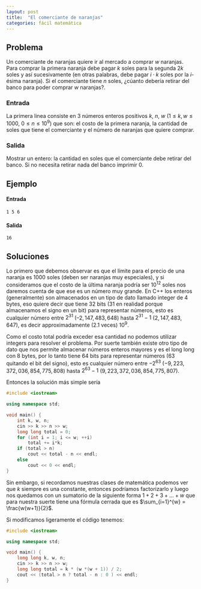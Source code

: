 ```yaml
---
layout: post
title:  "El comerciante de naranjas"
categories: fácil matemática
---
```


## Problema

Un comerciante de naranjas quiere ir al mercado a comprar $w$ naranjas. Para comprar la primera naranja debe pagar $k$ soles para la segunda $2k$ soles y así sucesivamente (en otras palabras, debe pagar $i \cdot k$ soles por la $i$-ésima naranja).
Si el comerciante tiene $n$ soles, ¿cúanto debería retirar del banco para poder comprar $w$ naranjas?.

### Entrada
La primera linea consiste en 3 números enteros positivos $k$, $n$, $w$ ($1 \leq k, w \leq 1000$, $0 \leq n \leq 10^9$) que son: el costo de la primera naranja, la cantidad de soles que tiene el comerciante y el número de naranjas que quiere comprar.
### Salida
Mostrar un entero: la cantidad en soles que el comerciante debe retirar del banco. Si no necesita retirar nada del banco imprimir $0$.

## Ejemplo
#### Entrada
```
1 5 6
```
#### Salida
```
16
```

## Soluciones
Lo primero que debemos observar es que el límite para el precio de una naranja es $1000$ soles (deben ser naranjas muy especiales), y si consideramos que el costo de la última naranja podría ser $10^{12}$ soles nos daremos cuenta de que ese es un número muy grande.
En C++ los enteros (generalmente) son almacenados en un tipo de dato llamado integer de 4 bytes, eso quiere decir que tiene 32 bits (31 en realidad porque almacenamos el signo en un bit) para representar números, esto es cualquier número entre $2^{31}$ ($–2,147,483,648$) hasta $2^{31}-1$ ($2,147,483,647$), es decir approximadamente (2.1 veces) $10^9$.

Como el costo total podría exceder esa cantidad no podemos utilizar integers para resolver el problema. Por suerte también existe otro tipo de dato que nos permite almacenar números enteros mayores y es el long long con 8 bytes, por lo tanto tiene 64 bits para representar números (63 quitando el bit del signo), esto es cualquier número entre $-2^{63}$ ($-9,223,372,036,854,775,808$) hasta $2^{63}-1$ ($9,223,372,036,854,775,807$).

Entonces la solución más simple sería

``` cpp
#include <iostream>

using namespace std;

void main() {
	int k, w, n;
	cin >> k >> n >> w;
	long long total = 0;
	for (int i = 1; i <= w; ++i)
		total += i*k;
	if (total > n)
		cout << total - n << endl;
	else
		cout << 0 << endl;
}
```

Sin embargo, si recordamos nuestras clases de matemática podemos ver que $k$ siempre es una constante, entonces podríamos factorizarlo y luego nos quedamos con un sumatorio de la siguiente forma $1 + 2 + 3 + \ldots + w$ que para nuestra suerte tiene una fórmula cerrada que es $\sum_{i=1}^{w} = \frac{w(w+1)}{2}$.

Si modificamos ligeramente el código tenemos:

``` cpp
#include <iostream>

using namespace std;

void main() {
	long long k, w, n;
	cin >> k >> n >> w;
	long long total = k * (w *(w + 1)) / 2;
	cout << (total > n ? total - n : 0 ) << endl;
}
```

